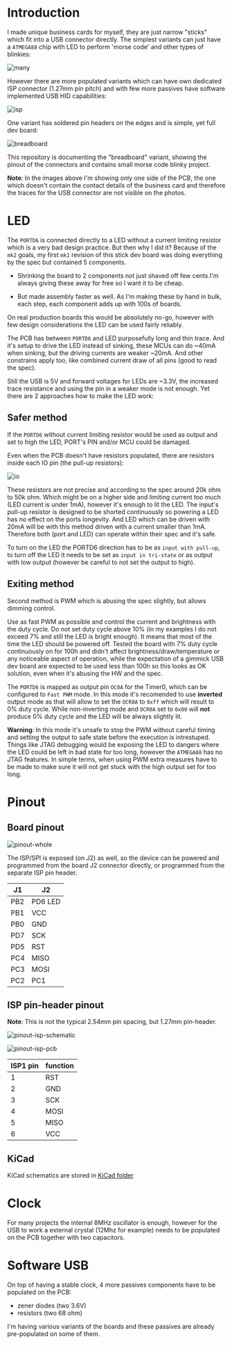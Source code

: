 # Introduction

I made unique business cards for myself, they are just narrow "sticks" which fit into a USB connector directly. The simplest variants can just have a `ATMEGA88` chip with LED to perform 'morse code' and other types of blinkies:

![many](../assets/images/many.jpg)

However there are more populated variants which can have own dedicated ISP connector (1.27mm pin pitch) and with few more passives have software implemented USB HID capabilities:

![isp](../assets/images/isp.jpg)

One variant has soldered pin headers on the edges and is simple, yet full dev board:

![breadboard](../assets/images/breadboard.jpg)

This repository is documenting the "breadboard" variant, showing the pinout of the connectors and contains small morse code blinky project.

**Note**: In the images above I'm showing only one side of the PCB, the one which doesn't contain the contact details of the business card and therefore the traces for the USB connector are not visible on the photos.

# LED

The `PORTD6` is connected directly to a LED without a current limiting resistor which is a very bad design practice. But then why I did it? Because of the `mk2` goals, my first `mk1` revision of this stick dev board was doing everything by the spec but contained 5 components.

 - Shrinking the board to 2 components not just shaved off few cents.I'm always giving these away for free so I want it to be cheap.

 - But made assembly faster as well. As I'm making these by hand in bulk, each step, each component adds up with 100s of boards.

On real production boards this would be absolutely no-go, however with few design considerations the LED can be used fairly reliably.

The PCB has between `PORTD6` and LED purposefully long and thin trace. And it's setup to drive the LED instead of sinking, these MCUs can do ~40mA when sinking, but the driving currents are weaker ~20mA. And other constrains apply too, like combined current draw of all pins (good to read the spec). 

Still the USB is 5V and forward voltages for LEDs are ~3.3V, the increased trace resistance and using the pin in a weaker mode is not enough. Yet there are 2 approaches how to make the LED work:

## Safer method

If the `PORTD6` without current limiting resistor would be used as output and set to high the LED, PORT's PIN and/or MCU could be damaged.

Even when the PCB doesn't have resistors populated, there are resistors inside each IO pin (the pull-up resistors):

![io](../assets/images/gpio.png)


These resistors are not precise and according to the spec around 20k ohm to 50k ohm. Which might be on a higher side and limiting current too much (LED current is under 1mA), however it's enough to lit the LED. The input's pull-up resistor is designed to be shorted continuously so powering a LED has no effect on the ports longevity. And LED which can be driven with 20mA will be with this method driven with a current smaller than 1mA. Therefore both (port and LED) can operate within their spec and it's safe.

To turn on the LED the PORTD6 direction has to be as `input with pull-up`, to turn off the LED it needs to be set as `input in tri-state` or as output with low output (however be careful to not set the output to high).

## Exiting method

Second method is PWM which is abusing the spec slightly, but allows dimming control.

Use as fast PWM as possible and control the current and brightness with the duty cycle. Do not set duty cycle above 10% (in my examples I do not exceed 7% and still the LED is bright enough). It means that most of the time the LED should be powered off. Tested the board with 7% duty cycle continuously on for 100h and didn't affect brightness/draw/temperature or any noticeable aspect of operation, while the expectation of a gimmick USB dev board are expected to be used less than 100h so this looks as OK solution, even when it's abusing the HW and the spec.

The `PORTD6` is mapped as output pin `OC0A` for the Timer0, which can be configured to `Fast PWM` mode. In this mode it's recomended to use **inverted** output mode as that will allow to set the `OCR0A` to `0xff` which will result to 0% duty cycle. While non-inverting mode and `OCR0A` set to `0x00` will **not** produce 0% duty cycle and the LED will be always slightly lit.


**Warning**: In this mode it's unsafe to stop the PWM without careful timing and setting the output to safe state before the execution is intrestuped. Things like JTAG debugging would be exposing the LED to dangers where the LED could be left in bad state for too long, however the `ATMEGA88` has no JTAG features. In simple terms, when using PWM extra measures have to be made to make sure it will not get stuck with the high output set for too long.

# Pinout

## Board pinout

![pinout-whole](../assets/images/pinout-footprint.png)

The ISP/SPI is exposed (on J2) as well, so the device can be powered and programmed from the board J2 connector directly, or programmed from the separate ISP pin header.

| J1 | J2|
| --- | --- |
| PB2 | PD6 LED|
| PB1 | VCC |
| PB0 | GND |
| PD7 | SCK |
| PD5 | RST |
| PC4 | MISO |
| PC3 | MOSI |
| PC2 | PC1 |

## ISP pin-header pinout

**Note**: This is not the typical 2.54mm pin spacing, but 1.27mm pin-header.

![pinout-isp-schematic](../assets/images/pinout_isp_schematic.png)

![pinout-isp-pcb](../assets/images/pinout_isp_pcb.png)

| ISP1 pin | function |
| --- | --- |
| 1 | RST |
| 2 | GND |
| 3 | SCK |
| 4 | MOSI |
| 5 | MISO |
| 6 | VCC |

## KiCad

KiCad schematics are stored in [KiCad folder](/KiCad)

# Clock

For many projects the internal 8MHz oscillator is enough, however for the USB to work a external crystal (12Mhz for example) needs to be populated on the PCB together with two capacitors.

# Software USB

On top of having a stable clock, 4 more passives components have to be populated on the PCB:

 - zener diodes (two 3.6V) 
 - resistors (two 68 ohm)

I'm having various variants of the boards and these passives are already pre-populated on some of them.

